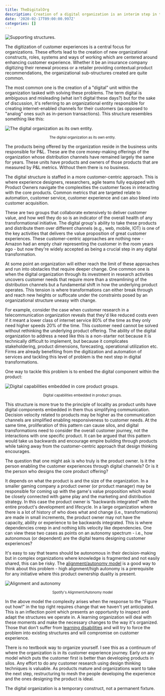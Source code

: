 ```yaml
---
title: TheDigitalOrg
description: Creation of a digital organization is an interim step in the journey towards great customer experience.
date: '2020-02-17T09:00:00.997Z'
categories: []
---
```


![Supporting structures.](/images/brown-concrete-building-154141.jpg)

The digitization of customer experiences is a central focus for organizations. These efforts lead to the creation of new organizational constructs, roles, systems and ways of working which are centered around enhancing customer experience. Whether it be an insurance company digitizing their renewal process or a retailer providing contextual product recommendations, the organizational sub-structures created are quite common.  

The most common one is the creation of a "digital" unit within the organization tasked with solving these problems. The term digital is ambiguous and misleading (what isn't digital these days?) but for the sake of discussion, it's referring to an organizational entity responsible for creating internet-enabled channels for their customers (as opposed to "analog" ones such as in-person transactions). This structure resembles something like this:

![The digital organization as its own entity.](/images/digital-org.png)
<p style="text-align: center; font-size: .8em">The digital organization as its own entity.</p>

The products being offered by the organization reside in the business units responsible for P&L. These are the core money-making offerings of the organization whose distribution channels have remained largely the same for years. These units have products and owners of those products that are measured by P&L metrics. Without them there is no business.

The digital structure is staffed in a more customer-centric approach. This is where experience designers, researchers, agile teams fully equipped with Product Owners navigate the complexities the customer faces in interacting with the core products. Common metrics that are targeted relate to automation, customer service, customer experience and can also bleed into customer acquisition.

These are two groups that collaborate extensively to deliver customer value, and how well they do so is an indicator of the overall health of any transformational initiative. The digital group's ability to take these products and distribute them over different channels (e.g., web, mobile, IOT) is one of the key activities that delivers the value proposition of great customer experiences. These customer-centric approaches are nothing new - Amazon had an empty chair representing the customer in the room years ago - but now they're widely accepted as being a crucial step in any digital transformation.

At some point an organization will either reach the limit of these approaches and run into obstacles that require deeper change. One common one is when the digital organization through its investment in research activities uncovers customer needs that require more than a streamlining of the distribution channels but a fundamental shift in how the underlying product operates. This tension is where transformations can either break through and reach new heights or suffocate under the constraints posed by an organizational structure uneasy with change.

For example, consider the case when customer research in a telecommunication organization reveals that they'd like reduced costs even if it meant a lower class of internet service 80% of the time as they only need higher speeds 20% of the time. This customer need cannot be solved without rethinking the underlying product offering. The ability of the digital organization to address a need like this is a non-starter not because it is technically difficult to implement, but because it complicates stakeholdering, product dimensions, forecasting, operational utilization etc. Firms are already benefiting from the digitization and automation of services and tackling this level of problem is the next step in digital transformations.

One way to tackle this problem is to embed the digital component within the product:

![Digital capabilities embedded in core product groups.](/images/embedded-digital-org.png)
<p style="text-align: center; font-size: .8em">Digital capabilities embedded in product groups.</p>

This structure is more true to the principle of locality as product units have digital components embedded in them thus simplifying communication.  Decision velocity related to products may be higher as the communication channels are simplified enabling responsiveness to customer needs. At the same time, proliferation of this pattern can cause silos, and digital transformations need to consider the overall customer journey, not the interactions with one specific product. It can be argued that this pattern would take us backwards and encourage empire building through products while taking away from the customer-centric approach that design thinking encourages.

The question that one might ask is who truly is the product owner. Is it the person enabling the customer experiences through digital channels? Or is it the person who designs the core product offering?

It depends on what the product is and the size of the organization. In a smaller gaming company a product owner (or product manager) may be responsible for coming up with the game's value proposition which would be closely connected with game play and the marketing and distribution strategy. In this case the product owner is "backwards integrated" with the entire product's development and lifecycle. In a large organization where there is a lot of history of who does what and change (i.e., transformations) are made in small increments, the product owner may not have the capacity, ability or experience to be backwards integrated. This is where dependencies creep in and nothing kills velocity like dependencies. One can view these two cases as points on an autonomy spectrum - i.e., how autonomous (or dependent) are the digital teams designing customer experiences?

It's easy to say that teams should be autonomous in their decision-making but in complex organizations where knowledge is fragmented and not easily shared, this can be risky. The [alignment/autonomy model](https://firstdoit.com/spotify-engineering-culture-lessons-on-autonomy-and-alignment-e86abe5ebca7) is a good way to think about this problem - high alignment/high autonomy is a prerequisite for any initiative where this product ownership duality is present.

![Alignment and autonomy](/images/autonomy-alignment.png)
<p style="text-align: center; font-size: .8em">Spotify's Alignment/Autonomy model</p>

In the above model the complexity arises when the response to the "Figure out how!" in the top right requires change that we haven't yet anticipated.  This is an inflection point which presents an opportunity to inspect and adapt the structures we operate in. A learning organization will deal with these moments and make the necessary changes to the way it's organized. Those that don't suffer from [learning disabilities](https://www.peterkang.com/the-seven-learning-disabilities-from-the-fifth-discipline/) and will try to force the problem into existing structures and will compromise on customer experience.

There is no textbook way to organize yourself. I see this as a continuum of where the organization is in its customer experience journey. Early on any model which puts the customer first is better than developing products in silos. Any effort to do any customer research using design thinking techniques is valuable. As products mature and organizations want to take the next step, restructuring to mesh the people developing the experience and the ones designing the product is ideal. 

The digital organization is a temporary construct, not a permanent fixture.
